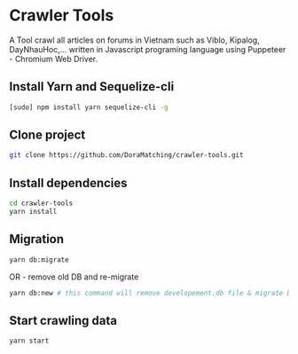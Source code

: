 # Crawler Tools

A Tool crawl all articles on forums in Vietnam such as Viblo, Kipalog, DayNhauHoc,... written in Javascript programing language using Puppeteer - Chromium Web Driver.

## Install Yarn and Sequelize-cli

```bash
[sudo] npm install yarn sequelize-cli -g
```

## Clone project

```bash
git clone https://github.com/DoraMatching/crawler-tools.git
```

## Install dependencies

```bash
cd crawler-tools
yarn install
```

## Migration

```bash
yarn db:migrate
```

OR - remove old DB and re-migrate

```bash
yarn db:new # this command will remove developement.db file & migrate DB !
```

## Start crawling data

```bash
yarn start
```
